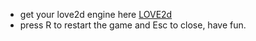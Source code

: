 - get your love2d engine here <a href="love2d.org">LOVE2d<a>
- press R to restart the game and Esc to close, have fun.
